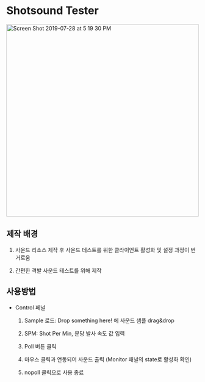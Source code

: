# Shotsound Tester

<img width="504" alt="Screen Shot 2019-07-28 at 5 19 30 PM" src="https://user-images.githubusercontent.com/52766675/62004228-332a5d00-b15d-11e9-9ffe-3e04b436a074.png">

## 제작 배경

1. 사운드 리소스 제작 후 사운드 테스트를 위한 클라이언트 활성화 및 설정 과정이 번거로움

2. 간편한 격발 사운드 테스트를 위해 제작



## 사용방법

- Control 페널

  1. Sample 로드: Drop something here! 에 사운드 샘플 drag&drop

  2. SPM: Shot Per Min, 분당 발사 속도 값 입력
  3. Poll 버튼 클릭
  4. 마우스 클릭과 연동되어 사운드 출력 (Monitor 패널의 state로 활성화 확인)
  5. nopoll 클릭으로 사용 종료
